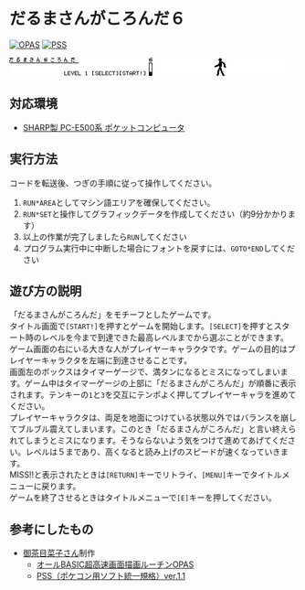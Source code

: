 だるまさんがころんだ６
==

[![OPAS](https://img.shields.io/badge/OPAS-used-lightgrey.svg)](http://ochameclub.web.fc2.com/E500/TECH/OPAS.HTM)
[![PSS](https://img.shields.io/badge/PSS-1.1-lightgrey.svg)](http://ochameclub.web.fc2.com/E500/TECH/PSS.HTM)

![スクリーンショット1](./res/daru6_00.gif)
![スクリーンショット2](./res/daru6_01.gif)

対応環境
--

- [SHARP製 PC-E500系 ポケットコンピュータ](https://ja.wikipedia.org/wiki/%E3%83%9D%E3%82%B1%E3%83%83%E3%83%88%E3%82%B3%E3%83%B3%E3%83%94%E3%83%A5%E3%83%BC%E3%82%BF%E3%81%AE%E8%A3%BD%E5%93%81%E4%B8%80%E8%A6%A7#PC-E500%E7%B3%BB)

実行方法
--

コードを転送後、つぎの手順に従って操作してください。

1. `RUN*AREA`としてマシン語エリアを確保してください。
2. `RUN*SET`と操作してグラフィックデータを作成してください（約9分かかります）
3. 以上の作業が完了しましたら`RUN`してください
4. プログラム実行中に中断した場合にフォントを戻すには、`GOTO*END`してください

遊び方の説明
--

「だるまさんがころんだ」をモチーフとしたゲームです。<br>
タイトル画面で`[START!]`を押すとゲームを開始します。`[SELECT]`を押すとスタート時のレベルを今まで到達できた最高レベルまでから選ぶことができます。<br>
ゲーム画面の右にいる大きな人がプレイヤーキャラクタです。ゲームの目的はプレイヤーキャラクタを左端に到達させることです。<br>
画面左のボックスはタイマーゲージで、満タンになるとミスになってしまいます。ゲーム中はタイマーゲージの上部に「だるまさんがころんだ」が順番に表示されます。テンキーの`1`と`3`を交互にテンポよく押してプレイヤーキャラを進めてください。<br>
プレイヤーキャラクタは、両足を地面につけている状態以外ではバランスを崩してブルブル震えてしまいます。このとき「だるまさんがころんだ」と言い終えられてしまうとミスになります。そうならないよう気をつけて進めてあげてください。レベルは５まであり、高くなると読み上げのスピードが速くなっていきます。<br>
MISS!!と表示されたときは`[RETURN]`キーでリトライ、`[MENU]`キーでタイトルメニューに戻ります。<br>
ゲームを終了させるときはタイトルメニューで`[E]`キーを押してください。

参考にしたもの
--

- [御茶目菜子さん](http://ochameclub.web.fc2.com)制作
  - [オールBASIC超高速画面描画ルーチンOPAS](http://ochameclub.web.fc2.com/E500/TECH/OPAS.HTM)
  - [PSS（ポケコン用ソフト統一規格）ver.1.1](http://ochameclub.web.fc2.com/E500/TECH/PSS.HTM)
